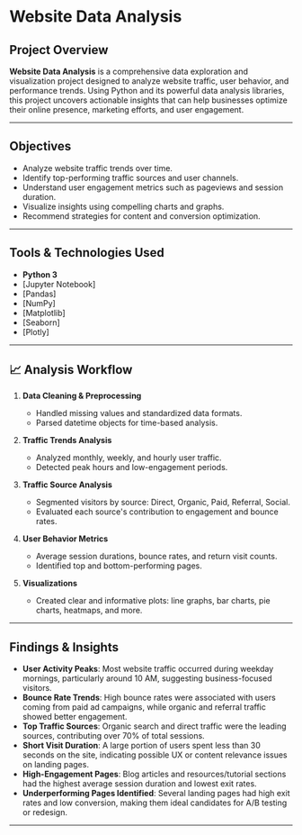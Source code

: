 # Website Data Analysis

## Project Overview

**Website Data Analysis** is a comprehensive data exploration and visualization project designed to analyze website traffic, user behavior, and performance trends. Using Python and its powerful data analysis libraries, this project uncovers actionable insights that can help businesses optimize their online presence, marketing efforts, and user engagement.

---

## Objectives

- Analyze website traffic trends over time.
- Identify top-performing traffic sources and user channels.
- Understand user engagement metrics such as pageviews and session duration.
- Visualize insights using compelling charts and graphs.
- Recommend strategies for content and conversion optimization.

---

## Tools & Technologies Used

- **Python 3**
- [Jupyter Notebook]
- [Pandas]
- [NumPy]
- [Matplotlib]
- [Seaborn]
- [Plotly]

---

## 📈 Analysis Workflow

1. **Data Cleaning & Preprocessing**
   - Handled missing values and standardized data formats.
   - Parsed datetime objects for time-based analysis.

2. **Traffic Trends Analysis**
   - Analyzed monthly, weekly, and hourly user traffic.
   - Detected peak hours and low-engagement periods.

3. **Traffic Source Analysis**
   - Segmented visitors by source: Direct, Organic, Paid, Referral, Social.
   - Evaluated each source's contribution to engagement and bounce rates.

4. **User Behavior Metrics**
   - Average session durations, bounce rates, and return visit counts.
   - Identified top and bottom-performing pages.

5. **Visualizations**
   - Created clear and informative plots: line graphs, bar charts, pie charts, heatmaps, and more.
  
---

## Findings & Insights

- **User Activity Peaks**: Most website traffic occurred during weekday mornings, particularly around 10 AM, suggesting business-focused visitors.
- **Bounce Rate Trends**: High bounce rates were associated with users coming from paid ad campaigns, while organic and referral traffic showed better engagement.
- **Top Traffic Sources**: Organic search and direct traffic were the leading sources, contributing over 70% of total sessions.
- **Short Visit Duration**: A large portion of users spent less than 30 seconds on the site, indicating possible UX or content relevance issues on landing pages.
- **High-Engagement Pages**: Blog articles and resources/tutorial sections had the highest average session duration and lowest exit rates.
- **Underperforming Pages Identified**: Several landing pages had high exit rates and low conversion, making them ideal candidates for A/B testing or redesign.

---

